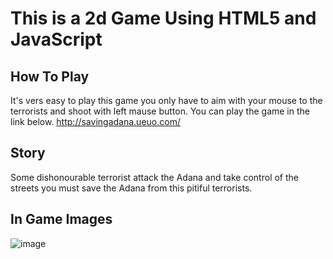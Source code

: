 # This is a 2d Game Using HTML5 and JavaScript
## How To Play 
It's vers easy to play this game you only have to aim with your mouse to the terrorists and shoot with left mause button.
You can play the game in the link below.
http://savingadana.ueuo.com/

## Story
Some dishonourable terrorist attack the Adana and take control of the streets you must save the Adana from this pitiful terrorists.

## In Game Images

![image](https://user-images.githubusercontent.com/76735049/168487553-38414169-0b04-4ddf-af22-173b64bcaa43.png)

